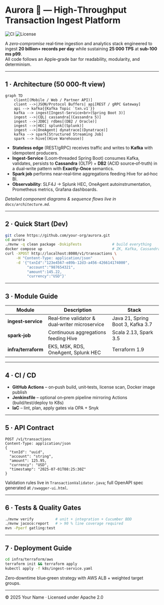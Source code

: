 # Aurora 🚀 — High‑Throughput Transaction Ingest Platform

![CI](https://github.com/your‑org/aurora/actions/workflows/ci.yml/badge.svg)
![License](https://img.shields.io/badge/license-Apache%202.0-blue)

A _zero‑compromise_ real‑time ingestion and analytics stack engineered to ingest **20 billion+ records per day** while sustaining **25 000 TPS** at **sub‑100 ms p99**.  
All code follows an Apple‑grade bar for readability, modularity, and determinism.

---

## 1 · Architecture (50 000‑ft view)

```mermaid
graph TD
    client[(Mobile / Web / Partner API)]
    client -->|JSON/Protocol Buffers| api[REST / gRPC Gateway]
    api --> kafka{{Kafka Topic `txn.v1`}}
    kafka --> ingest[Ingest‑Service<br>(Spring Boot 3)]
    ingest -->|CQL| cassandra[(Cassandra 5)]
    ingest -->|JDBC| rdbms[(DB2 / Oracle)]
    ingest -->|HEC| splunk[(Splunk)]
    ingest -->|OneAgent| dynatrace[(Dynatrace)]
    kafka --> spark[Structured Streaming Job]
    spark --> hive[(Hive Warehouse)]
```

* **Stateless edge** (REST/gRPC) receives traffic and writes to **Kafka** with idempotent producers.
* **Ingest‑Service** (Loom‑threaded Spring Boot) consumes Kafka, validates, persists to **Cassandra** (OLTP) + **DB2** (ACID source‑of‑truth) in a dual‑write pattern with **Exactly‑Once** semantics.
* **Spark job** performs near‑real‑time aggregations feeding Hive for ad‑hoc BI.
* **Observability**: SLF4J → Splunk HEC, OneAgent autoinstrumentation, Prometheus metrics, Grafana dashboards.

*Detailed component diagrams & sequence flows live in `docs/architecture.md`.*

---

## 2 · Quick Start (Dev)

```bash
git clone https://github.com/your‑org/aurora.git
cd aurora
./mvnw -q clean package -DskipTests              # build everything
docker compose up                                # ZK, Kafka, Cassandra, Aurora
curl -XPOST http://localhost:8080/v1/transactions \
     -H "Content‑Type: application/json"         \
     -d '{"txnId":"123e4567-e89b-12d3-a456-426614174000",
          "account":"987654321",
          "amount":145.22,
          "currency":"USD"}'
```

---

## 3 · Module Guide

| Module              | Description                                    | Stack                             |
| ------------------- | ---------------------------------------------- | --------------------------------- |
| **ingest‑service**  | Real‑time validator & dual‑writer microservice | Java 21, Spring Boot 3, Kafka 3.7 |
| **spark‑job**       | Continuous aggregations feeding Hive           | Scala 2.13, Spark 3.5             |
| **infra/terraform** | EKS, MSK, RDS, OneAgent, Splunk HEC            | Terraform 1.9                     |

---

## 4 · CI / CD

* **GitHub Actions** – on‑push build, unit‑tests, license scan, Docker image publish
* **Jenkinsfile** – optional on‑prem pipeline mirroring Actions (build/test/deploy to K8s)
* **IaC** – lint, plan, apply gates via OPA + Snyk

---

## 5 · API Contract

```http
POST /v1/transactions
Content‑Type: application/json
{
  "txnId": "uuid",
  "account": "string",
  "amount": 125.95,
  "currency": "USD",
  "timestamp": "2025-07-01T08:25:30Z"
}
```

Validation rules live in `TransactionValidator.java`; full OpenAPI spec generated at `/swagger-ui.html`.

---

## 6 · Tests & Quality Gates

```bash
./mvnw verify          # unit + integration + Cucumber BDD
./mvnw jacoco:report   # > 90 % line coverage required
mvn -Pperf gatling:test
```

---

## 7 · Deployment Guide

```bash
cd infra/terraform/aws
terraform init && terraform apply
kubectl apply -f k8s/ingest‑service.yaml
```

Zero‑downtime blue‑green strategy with AWS ALB + weighted target groups.

---

© 2025 Your Name · Licensed under Apache 2.0 